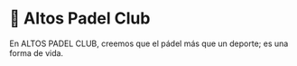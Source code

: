 # 🎾 Altos Padel Club
En ALTOS PADEL CLUB, creemos que el pádel más que un deporte; es una forma de vida.